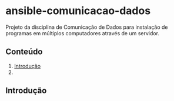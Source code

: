 # ansible-comunicacao-dados
Projeto da disciplina de Comunicação de Dados para instalação de programas em múltiplos computadores através de um servidor.


## Conteúdo

1. [Introdução]()
2. 

## Introdução


